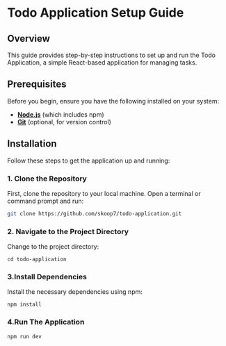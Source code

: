# Todo Application Setup Guide

## Overview

This guide provides step-by-step instructions to set up and run the Todo Application, a simple React-based application for managing tasks.

## Prerequisites

Before you begin, ensure you have the following installed on your system:

- **[Node.js](https://nodejs.org/)** (which includes npm)
- **[Git](https://git-scm.com/)** (optional, for version control)

## Installation

Follow these steps to get the application up and running:

### 1. Clone the Repository

First, clone the repository to your local machine. Open a terminal or command prompt and run:

```bash
git clone https://github.com/skoop7/todo-application.git
```

### 2. Navigate to the Project Directory
Change to the project directory:

```
cd todo-application
```
### 3.Install Dependencies
Install the necessary dependencies using npm:

```
npm install

```
### 4.Run The Application

```
npm run dev

```